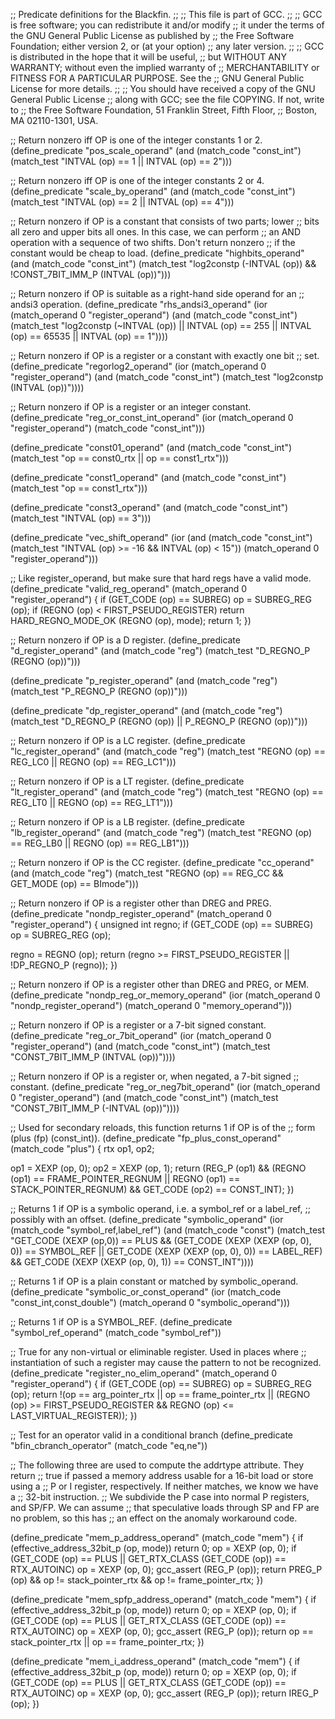 ;; Predicate definitions for the Blackfin.
;;
;; This file is part of GCC.
;;
;; GCC is free software; you can redistribute it and/or modify
;; it under the terms of the GNU General Public License as published by
;; the Free Software Foundation; either version 2, or (at your option)
;; any later version.
;;
;; GCC is distributed in the hope that it will be useful,
;; but WITHOUT ANY WARRANTY; without even the implied warranty of
;; MERCHANTABILITY or FITNESS FOR A PARTICULAR PURPOSE.  See the
;; GNU General Public License for more details.
;;
;; You should have received a copy of the GNU General Public License
;; along with GCC; see the file COPYING.  If not, write to
;; the Free Software Foundation, 51 Franklin Street, Fifth Floor,
;; Boston, MA 02110-1301, USA.

;; Return nonzero iff OP is one of the integer constants 1 or 2.
(define_predicate "pos_scale_operand"
  (and (match_code "const_int")
       (match_test "INTVAL (op) == 1 || INTVAL (op) == 2")))

;; Return nonzero iff OP is one of the integer constants 2 or 4.
(define_predicate "scale_by_operand"
  (and (match_code "const_int")
       (match_test "INTVAL (op) == 2 || INTVAL (op) == 4")))

;; Return nonzero if OP is a constant that consists of two parts; lower
;; bits all zero and upper bits all ones.  In this case, we can perform
;; an AND operation with a sequence of two shifts.  Don't return nonzero
;; if the constant would be cheap to load.
(define_predicate "highbits_operand"
  (and (match_code "const_int")
       (match_test "log2constp (-INTVAL (op)) && !CONST_7BIT_IMM_P (INTVAL (op))")))

;; Return nonzero if OP is suitable as a right-hand side operand for an
;; andsi3 operation.
(define_predicate "rhs_andsi3_operand"
  (ior (match_operand 0 "register_operand")
       (and (match_code "const_int")
	    (match_test "log2constp (~INTVAL (op)) || INTVAL (op) == 255 || INTVAL (op) == 65535 || INTVAL (op) == 1"))))

;; Return nonzero if OP is a register or a constant with exactly one bit
;; set.
(define_predicate "regorlog2_operand"
  (ior (match_operand 0 "register_operand")
       (and (match_code "const_int")
	    (match_test "log2constp (INTVAL (op))"))))

;; Return nonzero if OP is a register or an integer constant.
(define_predicate "reg_or_const_int_operand"
  (ior (match_operand 0 "register_operand")
       (match_code "const_int")))

(define_predicate "const01_operand"
  (and (match_code "const_int")
       (match_test "op == const0_rtx || op == const1_rtx")))

(define_predicate "const1_operand"
  (and (match_code "const_int")
       (match_test "op == const1_rtx")))

(define_predicate "const3_operand"
  (and (match_code "const_int")
       (match_test "INTVAL (op) == 3")))

(define_predicate "vec_shift_operand"
  (ior (and (match_code "const_int")
	    (match_test "INTVAL (op) >= -16 && INTVAL (op) < 15"))
       (match_operand 0 "register_operand")))

;; Like register_operand, but make sure that hard regs have a valid mode.
(define_predicate "valid_reg_operand"
  (match_operand 0 "register_operand")
{
  if (GET_CODE (op) == SUBREG)
    op = SUBREG_REG (op);
  if (REGNO (op) < FIRST_PSEUDO_REGISTER)
    return HARD_REGNO_MODE_OK (REGNO (op), mode);
  return 1;
})

;; Return nonzero if OP is a D register.
(define_predicate "d_register_operand"
  (and (match_code "reg")
       (match_test "D_REGNO_P (REGNO (op))")))

(define_predicate "p_register_operand"
  (and (match_code "reg")
       (match_test "P_REGNO_P (REGNO (op))")))

(define_predicate "dp_register_operand"
  (and (match_code "reg")
       (match_test "D_REGNO_P (REGNO (op)) || P_REGNO_P (REGNO (op))")))

;; Return nonzero if OP is a LC register.
(define_predicate "lc_register_operand"
  (and (match_code "reg")
       (match_test "REGNO (op) == REG_LC0 || REGNO (op) == REG_LC1")))

;; Return nonzero if OP is a LT register.
(define_predicate "lt_register_operand"
  (and (match_code "reg")
       (match_test "REGNO (op) == REG_LT0 || REGNO (op) == REG_LT1")))

;; Return nonzero if OP is a LB register.
(define_predicate "lb_register_operand"
  (and (match_code "reg")
       (match_test "REGNO (op) == REG_LB0 || REGNO (op) == REG_LB1")))

;; Return nonzero if OP is the CC register.
(define_predicate "cc_operand"
  (and (match_code "reg")
       (match_test "REGNO (op) == REG_CC && GET_MODE (op) == BImode")))

;; Return nonzero if OP is a register other than DREG and PREG.
(define_predicate "nondp_register_operand"
  (match_operand 0 "register_operand")
{
  unsigned int regno;
  if (GET_CODE (op) == SUBREG)
    op = SUBREG_REG (op);

  regno = REGNO (op);
  return (regno >= FIRST_PSEUDO_REGISTER || !DP_REGNO_P (regno));
})

;; Return nonzero if OP is a register other than DREG and PREG, or MEM.
(define_predicate "nondp_reg_or_memory_operand"
  (ior (match_operand 0 "nondp_register_operand")
       (match_operand 0 "memory_operand")))

;; Return nonzero if OP is a register or a 7-bit signed constant.
(define_predicate "reg_or_7bit_operand"
  (ior (match_operand 0 "register_operand")
       (and (match_code "const_int")
	    (match_test "CONST_7BIT_IMM_P (INTVAL (op))"))))

;; Return nonzero if OP is a register or, when negated, a 7-bit signed
;; constant.
(define_predicate "reg_or_neg7bit_operand"
  (ior (match_operand 0 "register_operand")
       (and (match_code "const_int")
	    (match_test "CONST_7BIT_IMM_P (-INTVAL (op))"))))

;; Used for secondary reloads, this function returns 1 if OP is of the
;; form (plus (fp) (const_int)).
(define_predicate "fp_plus_const_operand"
  (match_code "plus")
{
  rtx op1, op2;

  op1 = XEXP (op, 0);
  op2 = XEXP (op, 1);
  return (REG_P (op1)
	  && (REGNO (op1) == FRAME_POINTER_REGNUM
	      || REGNO (op1) == STACK_POINTER_REGNUM)
	  && GET_CODE (op2) == CONST_INT);
})

;; Returns 1 if OP is a symbolic operand, i.e. a symbol_ref or a label_ref,
;; possibly with an offset.
(define_predicate "symbolic_operand"
  (ior (match_code "symbol_ref,label_ref")
       (and (match_code "const")
	    (match_test "GET_CODE (XEXP (op,0)) == PLUS
			 && (GET_CODE (XEXP (XEXP (op, 0), 0)) == SYMBOL_REF
			     || GET_CODE (XEXP (XEXP (op, 0), 0)) == LABEL_REF)
			 && GET_CODE (XEXP (XEXP (op, 0), 1)) == CONST_INT"))))

;; Returns 1 if OP is a plain constant or matched by symbolic_operand.
(define_predicate "symbolic_or_const_operand"
  (ior (match_code "const_int,const_double")
       (match_operand 0 "symbolic_operand")))

;; Returns 1 if OP is a SYMBOL_REF.
(define_predicate "symbol_ref_operand"
  (match_code "symbol_ref"))

;; True for any non-virtual or eliminable register.  Used in places where
;; instantiation of such a register may cause the pattern to not be recognized.
(define_predicate "register_no_elim_operand"
  (match_operand 0 "register_operand")
{
  if (GET_CODE (op) == SUBREG)
    op = SUBREG_REG (op);
  return !(op == arg_pointer_rtx
	   || op == frame_pointer_rtx
	   || (REGNO (op) >= FIRST_PSEUDO_REGISTER
	       && REGNO (op) <= LAST_VIRTUAL_REGISTER));
})

;; Test for an operator valid in a conditional branch
(define_predicate "bfin_cbranch_operator"
  (match_code "eq,ne"))

;; The following three are used to compute the addrtype attribute.  They return
;; true if passed a memory address usable for a 16-bit load or store using a
;; P or I register, respectively.  If neither matches, we know we have a
;; 32-bit instruction.
;; We subdivide the P case into normal P registers, and SP/FP.  We can assume
;; that speculative loads through SP and FP are no problem, so this has
;; an effect on the anomaly workaround code.

(define_predicate "mem_p_address_operand"
  (match_code "mem")
{
  if (effective_address_32bit_p (op, mode))
    return 0;
  op = XEXP (op, 0);
  if (GET_CODE (op) == PLUS || GET_RTX_CLASS (GET_CODE (op)) == RTX_AUTOINC)
    op = XEXP (op, 0);
  gcc_assert (REG_P (op));
  return PREG_P (op) && op != stack_pointer_rtx && op != frame_pointer_rtx;
})

(define_predicate "mem_spfp_address_operand"
  (match_code "mem")
{
  if (effective_address_32bit_p (op, mode))
    return 0;
  op = XEXP (op, 0);
  if (GET_CODE (op) == PLUS || GET_RTX_CLASS (GET_CODE (op)) == RTX_AUTOINC)
    op = XEXP (op, 0);
  gcc_assert (REG_P (op));
  return op == stack_pointer_rtx || op == frame_pointer_rtx;
})

(define_predicate "mem_i_address_operand"
  (match_code "mem")
{
  if (effective_address_32bit_p (op, mode))
    return 0;
  op = XEXP (op, 0);
  if (GET_CODE (op) == PLUS || GET_RTX_CLASS (GET_CODE (op)) == RTX_AUTOINC)
    op = XEXP (op, 0);
  gcc_assert (REG_P (op));
  return IREG_P (op);
})
